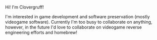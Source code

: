 Hi! I'm Clovergruff!

I'm interested in game development and software preservation (mostly videogame software).
Currently I'm too busy to collaborate on anything, however, in the future I'd love to collaborate on videogame reverse engineering efforts and homebrew!
